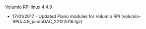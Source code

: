 
Volumio RPi linux 4.4.9
* 17/01/2017 - Updated Piano modules for Volumio RPi (volumio-RPi4.4.9_pianoDAC_22122016.tgz)
